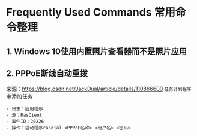 # Frequently Used Commands 常用命令整理

## 1. Windows 10使用内置照片查看器而不是照片应用

## 2. PPPoE断线自动重拨
来源：https://blog.csdn.net/JackDual/article/details/110866600
```任务计划程序```中添加任务：
```- 触发器：当特定事件被记录时
- 日志：应用程序
- 源：RasCient
- 事件ID：20226
- 操作：启动程序rasdial <PPPoE名称> <用户名> <密码>
```
